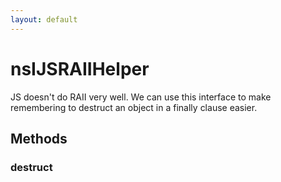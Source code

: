 ```yaml
---
layout: default
---
```


# nsIJSRAIIHelper #

JS doesn't do RAII very well. We can use this interface to make remembering
to destruct an object in a finally clause easier.


## Methods ##

### destruct ###
